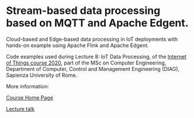 # Stream-based data processing based on MQTT and Apache Edgent.

Cloud-based and Edge-based data processing in IoT deployments with hands-on example using Apache Flink and Apache Edgent.

Code examples used during Lecture 8: IoT Data Processing, of the [Internet of Things course 2020](http://ichatz.me/Site/InternetOfThings2020), 
part of the MSc on Computer Engineering, Department of Computer, Control and Management Engineering (DIAG), 
Sapienza University of Rome.

More information:

[Course Home Page](http://ichatz.me/Site/InternetOfThings2020)

[Lecture talk](https://youtu.be/0rXK9lWKZz4)
